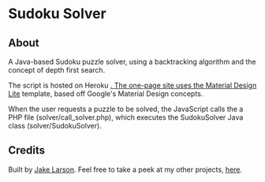 # Sudoku Solver
## About
A Java-based Sudoku puzzle solver, using a backtracking algorithm and the concept of depth first search.

The script is hosted on Heroku <a href="http://sudoku-solver-mdl.herokuapp.com/">. The one-page site uses the <a href="http://www.getmdl.io/">Material Design Lite</a> template, based off Google's Material Design concepts.

When the user requests a puzzle to be solved, the JavaScript calls the a PHP file (solver/call_solver.php), which executes the SudokuSolver Java class (solver/SudokuSolver).

## Credits
Built by <a href="http://www.codereloadrepeat.com">Jake Larson</a>. Feel free to take a peek at my other projects, <a href="http://www.codereloadrepeat.com/portfolio">here</a>.
